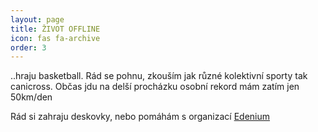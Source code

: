 ```yaml
---
layout: page
title: ŽIVOT OFFLINE
icon: fas fa-archive
order: 3
---
```

<p>..hraju basketball. Rád se pohnu, zkouším jak různé kolektivní sporty tak canicross. Občas jdu na delší procházku osobní rekord mám zatím jen 50km/den</p>
<p class="mb-0">Rád si zahraju deskovky, nebo pomáhám s organizací <a href="http://edenium.stop-time.org/" target="_newtab">Edenium</a></p>